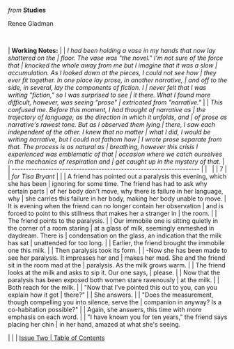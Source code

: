 
*from* **Studies**

Renee Gladman


 


| **Working Notes:**
|
| *I had been holding a vase in my hands that now lay shattered on the
| floor. The vase was \"the novel.\" I\'m not sure of the force that
| knocked the whole away from me but I imagine that it was a slow
| accumulation. As I looked down at the pieces, I could not see how
| they ever fit together. In one place lay prose, in another narrative,
| and off to the side, in several, lay the components of fiction. I
| never felt that I was writing \"fiction,\" so I was surprised to see
| it there. What I found more difficult, however, was seeing \"prose\"
| extricated from \"narrative.\"*
|
| *This confused me. Before this moment, I had thought of narrative as
| the trajectory of language, as the direction in which it unfolds, and
| of prose as narrative\'s rawest tone. But as I observed them lying
| there, I saw each independent of the other. I knew that no matter
| what I did, I would be writing narrative, but I could not fathom how
| I wrote prose separate from that. The process is as natural as
| breathing, however this crisis I experienced was emblematic of that
| occasion where we catch ourselves in the mechanics of respiration and
| get caught up in the mystery of that.*
|
| -------------------------------------------------------------------
|
|  
|
| 7
|
| *for Tisa Bryant*
|
| 
| A friend has pointed out a paralysis this evening, which she has been
| ignoring for some time. The friend has had to ask why certain parts
| of her body don\'t move, why there is failure in her language, why
| she carries this failure in her body, making her body unable to move.
| It is evening when the friend can no longer contain her observation
| and is forced to point to this stillness that makes her a stranger in
| the room.
|
| The friend points to the paralysis.
|
| Our immobile one is sitting quietly in the corner of a room staring
| at a glass of milk, seemingly enmeshed in daydream. There is
| condensation on the glass, an indication that the milk has sat
| unattended for too long.
|
| Earlier, the friend brought the immobile one this milk.
|
| Then paralysis took its form.
|
| -Now she has been made to see her paralysis. It impresses her and
| makes her mad. She and the friend sit in the room mad at the
| paralysis. As the milk grows warm.
|
| The friend looks at the milk and asks to sip it. Our one says,
| please.
|
| Now that the paralysis has been exposed both women stare ravenously
| at the milk.
|
| Both reach for the milk.
|
| \"Now that I\'ve pointed this out to you, can you explain how it got
| there?\"
|
| She answers.
|
| \"Does the measurement, though compelling you into silence, serve the
| companion in anyway? Is a co-habitation possible?\"
|
| Again, she answers, this time with more emphasis on each word.
|
| \"I have known you for ten years,\" the friend says placing her chin
| in her hand, amazed at what she\'s seeing.

| 
|
| [Issue Two
| Table of Contents](../issuetwo_toc.html)


